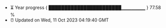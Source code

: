 - ⏳ Year progress { ███████████████████████▁▁▁▁▁▁▁ } 77.58 %
- ⏰ Updated on Wed, 11 Oct 2023 04:19:40 GMT


